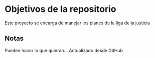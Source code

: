# Objetivos de la repositorio

Este proyecto se encarga de manejar los planes de la liga de la justicia


## Notas
Pueden hacer lo que quieran...
Actualizado desde GitHub
